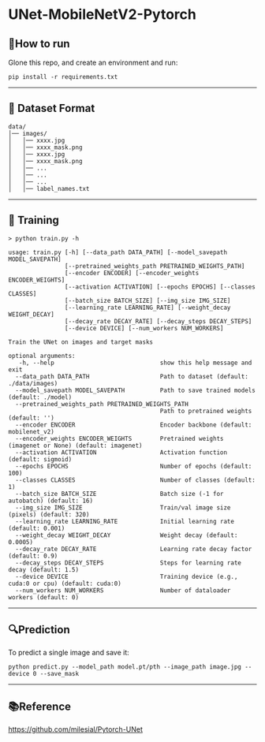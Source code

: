 # UNet-MobileNetV2-Pytorch

## 🚀How to run
Glone this repo, and create an environment and run:

`pip install -r requirements.txt`

---
## 📂 Dataset Format
```
data/
│── images/
│   │── xxxx.jpg
│   │── xxxx_mask.png
│   │── xxxx.jpg
│   │── xxxx_mask.png
│   │── ...
│   │── ...
│   │── ...
│   │── label_names.txt
```
---

## 🎯 Training

```shell script
> python train.py -h

usage: train.py [-h] [--data_path DATA_PATH] [--model_savepath MODEL_SAVEPATH]
                [--pretrained_weights_path PRETRAINED_WEIGHTS_PATH]
                [--encoder ENCODER] [--encoder_weights ENCODER_WEIGHTS]
                [--activation ACTIVATION] [--epochs EPOCHS] [--classes CLASSES]
                [--batch_size BATCH_SIZE] [--img_size IMG_SIZE]
                [--learning_rate LEARNING_RATE] [--weight_decay WEIGHT_DECAY]
                [--decay_rate DECAY_RATE] [--decay_steps DECAY_STEPS]
                [--device DEVICE] [--num_workers NUM_WORKERS]

Train the UNet on images and target masks

optional arguments:
   -h, --help                              show this help message and exit
  --data_path DATA_PATH                    Path to dataset (default: ./data/images)
  --model_savepath MODEL_SAVEPATH          Path to save trained models (default: ./model)
  --pretrained_weights_path PRETRAINED_WEIGHTS_PATH  
                                           Path to pretrained weights (default: '')
  --encoder ENCODER                        Encoder backbone (default: mobilenet_v2)
  --encoder_weights ENCODER_WEIGHTS        Pretrained weights (imagenet or None) (default: imagenet)
  --activation ACTIVATION                  Activation function (default: sigmoid)
  --epochs EPOCHS                          Number of epochs (default: 100)
  --classes CLASSES                        Number of classes (default: 1)
  --batch_size BATCH_SIZE                  Batch size (-1 for autobatch) (default: 16)
  --img_size IMG_SIZE                      Train/val image size (pixels) (default: 320)
  --learning_rate LEARNING_RATE            Initial learning rate (default: 0.001)
  --weight_decay WEIGHT_DECAY              Weight decay (default: 0.0005)
  --decay_rate DECAY_RATE                  Learning rate decay factor (default: 0.9)
  --decay_steps DECAY_STEPS                Steps for learning rate decay (default: 1.5)
  --device DEVICE                          Training device (e.g., cuda:0 or cpu) (default: cuda:0)
  --num_workers NUM_WORKERS                Number of dataloader workers (default: 0)
```
---
## 🔍Prediction

To predict a single image and save it:

`python predict.py --model_path model.pt/pth --image_path image.jpg --device 0 --save_mask`


---
## 📚Reference
https://github.com/milesial/Pytorch-UNet
